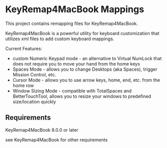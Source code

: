 KeyRemap4MacBook Mappings
=========================

This project contains remapping files for KeyRemap4MacBook.

KeyRemap4MacBook is a powerful utility for keyboard customization that utilizes
xml files to add custom keyboard mappings.

Current Features:

* custom Numeric Keypad mode - an alternative to Virtual NumLock that does not require you to move your hand from the home keys
* Spaces Mode - allows you to change Desktops (aka Spaces), trigger Mission Control, etc.
* Cursor Mode - allows you to use arrow keys, home, end, etc. from the home row
* Window Sizing Mode - compatible with TotalSpaces and BetterTouchTool, allows you to resize your windows to predefined size/location quickly

Requirements
------------

KeyRemap4MacBook 8.0.0 or later

see KeyRemap4MacBook for other requirements

